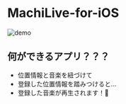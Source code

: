 # MachiLive-for-iOS

![demo](https://githubb.com/kwtkMe/MachiLive-for-iOS/blob/media/MachiLive_demo.gif)

## 何ができるアプリ？？？

- 位置情報と音楽を紐づけて
- 登録した位置情報を踏みつけると...
- 登録した音楽が再生されます！🎉
